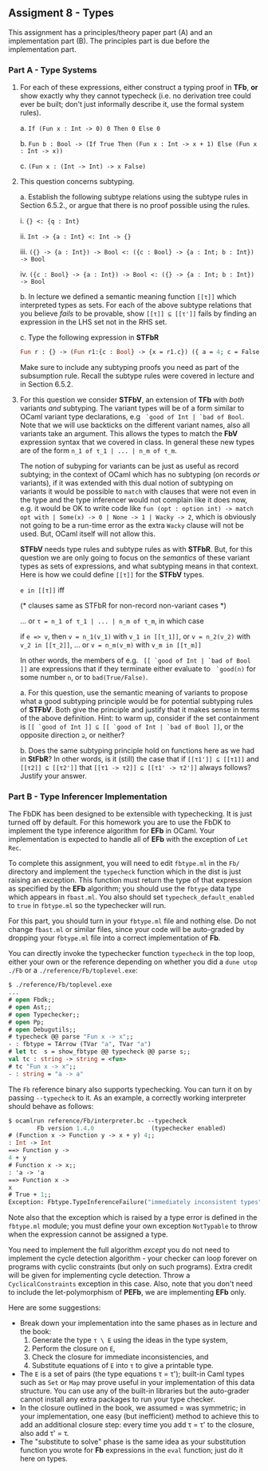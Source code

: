 ## Assigment 8 - Types

This assignment has a principles/theory paper part (A) and an implementation part (B).  The principles part is due before the implementation part.

### Part A - Type Systems

1. For each of these expressions, either construct a typing proof in **TFb**, **or** show exactly why they cannot typecheck (i.e. no derivation tree could ever be built; don't just informally describe it, use the formal system rules).

    a.  `If (Fun x : Int -> 0) 0 Then 0 Else 0`

    b.  `Fun b : Bool -> (If True Then (Fun x : Int -> x + 1) Else (Fun x : Int -> x))`

    c.  `(Fun x : (Int -> Int) -> x False)`


2. This question concerns subtyping.

    a. Establish the following subtype relations using the subtype rules in Section 6.5.2., or argue that there is no proof possible using the rules.

     i. `{} <: {q : Int}`

     ii. `Int -> {a : Int} <: Int -> {}`

     iii. `({} -> {a : Int}) -> Bool <: ({c : Bool} -> {a : Int; b : Int}) -> Bool`

     iv. `({c : Bool} -> {a : Int}) -> Bool <: ({} -> {a : Int; b : Int}) -> Bool`


    b. In lecture we defined a semantic meaning function `[[τ]]` which interpreted types as sets.  For each of the above subtype relations that you believe *fails* to be provable, show `[[τ]] ⊆ [[τ']]` fails by finding an expression in the LHS set not in the RHS set.

    c.  Type the following expression in **STFbR**

    ```ocaml
    Fun r : {} -> (Fun r1:{c : Bool} -> {x = r1.c}) ({ a = 4; c = False})
    ```

    Make sure to include any subtyping proofs you need as part of the subsumption rule.   Recall the subtype rules were covered in lecture and in Section 6.5.2.

3.  For this question we consider **STFbV**, an extension of **TFb** with *both* variants *and* subtyping.  The variant types will be of a form similar to OCaml variant type declarations, e.g `` `good of Int | `bad of Bool``.  Note that we will use backticks on the different variant names, also all variants take an argument.  This allows the types to match the **FbV** expression syntax that we covered in class.  In general these new types are of the form `n_1 of τ_1 | ... | n_m of τ_m`.

    The notion of subyping for variants can be just as useful as record subtying; in the context of OCaml which has no subtyping (on records *or* variants), if it was extended with this dual notion of subtyping on variants it would be possible to `match` with clauses that were not even in the type and the type inferencer would not complain like it does now, e.g. it would be OK to write code like `fun (opt : option int) -> match opt with | Some(x) -> 0 | None -> 1 | Wacky -> 2`, which is obviously not going to be a run-time error as the extra `Wacky` clause will not be used.  But, OCaml itself will not allow this.  

    **STFbV** needs type rules and subtype rules as with **STFbR**.  But, for this question we are only going to focus on the *semantics* of these variant types as sets of expressions, and what subtyping means in that context. Here is how we could define `[[τ]]` for the **STFbV** types.

    `e in [[τ]]` iff 

    (* clauses same as STFbR for non-record non-variant cases *)

    ... or `τ = n_1 of τ_1 | ... | n_m of τ_m`, in which case
    
    if `e => v`, then `v = n_1(v_1)` with `v_1 in [[τ_1]]`, or `v = n_2(v_2)` with `v_2 in [[τ_2]]`, ... or `v = n_m(v_m)` with `v_m in [[τ_m]]`


    In other words, the members of e.g. `` [[ `good of Int | `bad of Bool ]]`` are expressions that if they terminate either evaluate to `` `good(n)`` for some number `n`, or to `bad(True/False)`.

    a. For this question, use the semantic meaning of variants to propose what a good subtyping principle would be for potential subtyping rules of **STFbV**.  Both give the principle and justify that it makes sense in terms of the above definition.  Hint: to warm up, consider if the set containment is ``[[ `good of Int ]] ⊆ [[ `good of Int | `bad of Bool ]]``, or the opposite direction `⊇`, or neither?

    b. Does the same subtyping principle hold on functions here as we had in **StFbR**? In other words, is it (still) the case that if `[[τ1']] ⊆ [[τ1]]`  and `[[τ2]] ⊆ [[τ2']]` that `[[τ1 -> τ2]] ⊆ [[τ1' -> τ2']]` always follows?  Justify your answer.

### Part B - Type Inferencer Implementation

The FbDK has been designed to be extensible with typechecking. It is just turned off by default. For this homework you are to use the FbDK to implement the type inference algorithm for **EFb** in OCaml. Your implementation is expected to handle all of **EFb** with the exception of `Let Rec`.

To complete this assignment, you will need to edit `fbtype.ml` in the `Fb/` directory and implement the `typecheck` function which in the dist is just raising an exception. This function must return the type of that expression as specified by the **EFb** algorithm; you should use the `fbtype` data type which appears in `fbast.ml`. You also should set `typecheck_default_enabled` to `true` in `fbtype.ml` so the typechecker will run. 

For this part, you should turn in your `fbtype.ml` file and nothing else. Do not change `fbast.ml` or similar files, since your code will be auto-graded by dropping your `fbtype.ml` file into a correct implementation of **Fb**.

You can directly invoke the typechecker function `typecheck` in the top loop, either your own or the reference depending on whether you did a `dune utop ./Fb` or a `./reference/Fb/toplevel.exe`:

```ocaml
$ ./reference/Fb/toplevel.exe
...
# open Fbdk;;
# open Ast;;
# open Typechecker;;
# open Pp;
# open Debugutils;;
# typecheck @@ parse "Fun x -> x";;
- : fbtype = TArrow (TVar "a", TVar "a")
# let tc  s = show_fbtype @@ typecheck @@ parse s;;
val tc : string -> string = <fun>
# tc "Fun x -> x";;
- : string = "a -> a"
```

The `Fb` reference binary also supports typechecking. You can turn it on by passing `--typecheck` to it. As an example, a correctly working interpreter should behave as follows:

```ocaml
$ ocamlrun reference/Fb/interpreter.bc --typecheck
        Fb version 1.4.0                (typechecker enabled)
# (Function x -> Function y -> x + y) 4;;
: Int -> Int
==> Function y ->
4 + y
# Function x -> x;;    
: 'a -> 'a
==> Function x ->
x
# True + 1;;
Exception: Fbtype.TypeInferenceFailure("immediately inconsistent types")
```


Note also that the exception which is raised by a type error is defined in the `fbtype.ml` module; you must define your own exception `NotTypable` to throw when the expression cannot be assigned a type.

You need to implement the full algorithm _except_ you do not need to implement the cycle detection algorithm - your checker can loop forever on programs with cyclic constraints (but only on such programs). Extra credit will be given for implementing cycle detection. Throw a `CyclicalConstraints` exception in this case.  Also, note that you don't need to include the let-polymorphism of **PEFb**, we are implementing **EFb** only.

Here are some suggestions:

*   Break down your implementation into the same phases as in lecture and the book:
    1.  Generate the type `τ \ E` using the ideas in the type system,
    2.  Perform the closure on `E`,
    3.  Check the closure for immediate inconsistencies, and
    4.  Substitute equations of `E` into `τ` to give a printable type.
*   The `E` is a set of pairs (the type equations τ = τ'); built-in Caml types such as `Set` or `Map` may prove useful in your implementation of this data structure. You can use any of the built-in libraries but the auto-grader cannot install any extra packages to run your type checker.
*   In the closure outlined in the book, we assumed = was symmetric; in your implementation, one easy (but inefficient) method to achieve this to add an additional closure step: every time you add τ = τ' to the closure, also add τ' = τ.
*   The "substitute to solve" phase is the same idea as your substitution function you wrote for **Fb** expressions in the `eval` function; just do it here on types.
